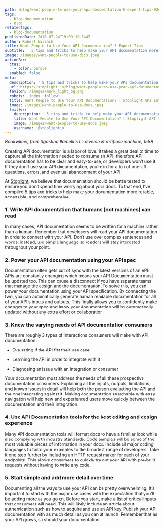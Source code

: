 ```yaml
---
path: /blog/want-people-to-use-your-api-documentation-5-expert-tips-92d094f252f0
tags:
  - blog-documentation
  - blog
relatedTags:
  - blog-documentation
publishedDate: 2018-07-24T19:09:18.644Z
author: Robert Wallach
title: Want People to Use Your API Documentation? 5 Expert Tips
subtitle: ' 5 tips and tricks to help make your API documentation more reliable, accessible, and comprehensive'
image: /images/want-people-to-use-docs.jpeg
actionBar:
  ctas:
    - color: purple
  enabled: false
meta:
  description: ' 5 tips and tricks to help make your API documentation more reliable, accessible, and comprehensive'
  url: https://stoplight.io/blog/want-people-to-use-your-api-documentation-5-expert-tips-92d094f252f0/
  favicon: /images/mark_light_bg.png
  robots: 'index, follow'
  title: Want People to Use Your API Documentation? | Stoplight API Intersection
  image: /images/want-people-to-use-docs.jpeg
  twitter:
    description: ' 5 tips and tricks to help make your API documentation more reliable, accessible, and comprehensive'
    title: Want People to Use Your API Documentation? | Stoplight API Intersection
    image: /images/want-people-to-use-docs.jpeg
    username: '@stoplightio'
---
```


_Bookwheel, from Agostino Ramelli's Le diverse et artifiose machine, 1588_

Creating API documentation is a labor of love. It takes a great deal of time to capture all the information needed to consume an API, therefore API documentation has to be clear and easy-to-use, or developers won’t use it. If they don’t use your API documentation, you’re in for a ton of one-off questions, errors, and eventual abandonment of your API.

At [Stoplight](https://stoplight.io), we believe that documentation should be battle tested to ensure you don’t spend time worrying about your docs. To that end, I’ve compiled 5 tips and tricks to help make your documentation more reliable, accessible, and comprehensive.

### **1. Write API documentation that humans (not machines) can read**

In many cases, API documentation seems to be written for a machine rather than a human. Remember that developers will read your API documentation in order to connect with your API. Don’t use over complex sentences and words. Instead, use simple language so readers will stay interested throughout your point.

### **2. Power your API documentation using your API spec**

Documentation often gets out of sync with the latest versions of an API. APIs are constantly changing which means your API Documentation must be updated too. This can cause a disconnect if you have separate teams that manage the design and the documentation. To solve this, you can power your documentation using your API specification. By connecting the two, you can automatically generate human readable documentation for all of your API’s inputs and outputs. This finally allows you to confidently make changes to your spec and know your documentation will be automatically updated without any extra effort or collaboration.

### **3. Know the varying needs of API documentation consumers**

There are roughly 3 types of interactions consumers will make with API documentation:

- Evaluating if the API fits their use case

- Learning the API in order to integrate with it

- Diagnosing an issue with an integration or consumer

Your documentation must address the needs of all these prospective documentation consumers. Explaining all the inputs, outputs, limitations, and known issues in detail will help both the person evaluating the API and the one integrating against it. Making documentation searchable with easy navigation will help new and experienced users move quickly between the documentation and their integration.

### **4. Use API Documentation tools for the best editing and design experience**

Many API documentation tools will format docs to have a familiar look while also complying with industry standards. Code samples will be some of the most valuable pieces of information in your docs. Include all major coding languages to tailor your examples to the broadest range of developers. Take it one step further by including an HTTP request maker for each of your endpoints. This allows consumers to quickly try out your API with pre-built requests without having to write any code.

### **5. Start simple and add more detail over time**

Documenting all the ways to use your API can be pretty overwhelming. It’s important to start with the major use cases with the expectation that you’ll be adding more as you go on. Before you start, make a list of critical inputs that consumers will need. This will likely include an article about authentication such as how to acquire and use an API key. Publish your API documentation with as much detail as you can at launch. Remember that as your API grows, so should your documentation.


